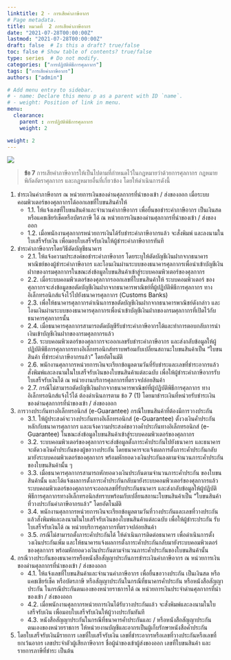```yaml
---
linktitle: 2 - การเสียค่าภาษีอากร
# Page metadata.
title: หมวดที่  2 การเสียค่าภาษีอากร
date: "2021-07-28T00:00:00Z"
lastmod: "2021-07-28T00:00:00Z"
draft: false  # Is this a draft? true/false
toc: false # Show table of contents? true/false
type: series  # Do not modify.
categories: ["การปฏิบัติพิธีการศุลกากร"]
tags: ["การเสียค่าภาษีอากร"]
authors: ["admin"]

# Add menu entry to sidebar.
# - name: Declare this menu p as a parent with ID `name`.
# - weight: Position of link in menu.
menu:
  clearance:
    parent : การปฏิบัติพิธีการศุลกากร
    weight: 2

weight: 2
---
```


![](../img/img_02.png)

> **ข้อ 7** การเสียค่าภาษีอากรให้เป็นไปตามที่กำหนดไว้ในกฎหมายว่าด้วยการศุลกากร  กฎหมายพิกัดอัตราศุลกากร  และกฎหมายอื่นที่เกี่ยวข้อง  โดยให้ดำเนินการดังนี้ 

1.	ชำระเงินค่าภาษีอากร  ณ  หน่วยการเงินของด่านศุลกากรที่นำของเข้า / ส่งของออก   เมื่อระบบคอมพิวเตอร์ของศุลกากรได้ออกเลขที่ใบขนสินค้าให้  
    + 1.1.	ให้แจ้งเลขที่ใบขนสินค้าและจำนวนค่าภาษีอากร  เพื่อยื่นขอชำระค่าภาษีอากร เป็นเงินสดหรือแคชเชียร์เช็คหรือบัตรภาษี  ได้  ณ  หน่วยการเงินของด่านศุลกากรที่นำของเข้า / ส่งของออก  
    + 1.2.	เมื่อพนักงานศุลกากรหน่วยการเงินได้รับชำระค่าภาษีอากรแล้ว  จะสั่งพิมพ์ และลงนามในใบเสร็จรับเงิน  เพื่อมอบใบเสร็จรับเงินให้ผู้ชำระค่าภาษีอากรทันที 
2.	ชำระค่าภาษีอากรโดยวิธีตัดบัญชีธนาคาร    
    + 2.1.	ให้แจ้งความประสงค์ขอชำระค่าภาษีอากร โดยระบุให้ตัดบัญชีเงินฝากจากธนาคารพาณิชย์ของผู้ชำระค่าภาษีอากร และโอนเงินผ่านระบบของธนาคารศุลกากรเพื่อนำเข้าบัญชีเงินฝากของกรมศุลกากรในขณะส่งข้อมูลใบขนสินค้าเข้าสู่ระบบคอมพิวเตอร์ของศุลกากร   
    + 2.2.	เมื่อระบบคอมพิวเตอร์ของศุลกากรออกเลขที่ใบขนสินค้าให้  ระบบคอมพิวเตอร์ ของศุลกากรจะส่งข้อมูลขอตัดบัญชีเงินฝากจากธนาคารพาณิชย์ที่ผู้ปฏิบัติพิธีการศุลกากร ทางอิเล็กทรอนิกส์แจ้งไว้ไปยังธนาคารศุลกากร  (Customs  Banks)    
    + 2.3.	เพื่อให้ธนาคารศุลกากรดำเนินการขอตัดบัญชีเงินฝากจากธนาคารพาณิชย์ดังกล่าว  และโอนเงินผ่านระบบของธนาคารศุลกากรเพื่อนำเข้าบัญชีเงินฝากของกรมศุลกากรที่เปิดไว้กับธนาคารศุลกากรนั้น    
    + 2.4.	เมื่อธนาคารศุลกากรสามารถตัดบัญชีรับชำระค่าภาษีอากรได้และทำการตอบกลับการนำเงินเข้าบัญชีเงินฝากของกรมศุลกากรแล้ว   
    + 2.5.	ระบบคอมพิวเตอร์ของศุลกากรจะออกเลขรับชำระค่าภาษีอากร  และส่งกลับข้อมูลให้ผู้ปฏิบัติพิธีการศุลกากรทางอิเล็กทรอนิกส์ทราบพร้อมกับเปลี่ยนสถานะใบขนสินค้าเป็น  “ใบขนสินค้า ที่ชำระค่าภาษีอากรแล้ว”  โดยอัตโนมัติ 
    + 2.6.	พนักงานศุลกากรหน่วยการเงินจะเรียกข้อมูลตามวันที่รับชำระและเลขที่ชำระอากรแล้วสั่งพิมพ์และลงนามในใบเสร็จรับเงินของใบขนสินค้าแต่ละฉบับ  เพื่อให้ผู้ชำระค่าภาษีอากรรับใบเสร็จรับเงินได้  ณ  หน่วยงานบริการศุลกากรที่ตรวจปล่อยสินค้า  
    + 2.7.	 กรณีไม่สามารถตัดบัญชีเงินฝากจากธนาคารพาณิชย์ที่ผู้ปฏิบัติพิธีการศุลกากร ทางอิเล็กทรอนิกส์แจ้งไว้ได้  ต้องดำเนินการตาม  ข้อ  7  (1)  โดยมาชำระเงินที่หน่วยรับชำระเงิน ของด่านศุลกากรที่นำของเข้า / ส่งของออก 
3.	การวางประกันทางอิเล็กทรอนิกส์  (e-Guarantee)  กรณีใบขนสินค้าที่ต้องมีการวางประกัน    
    + 3.1.	ให้ผู้ประสงค์จะวางประกันทางอิเล็กทรอนิกส์  (e-Guarantee)  ตั้งวงเงินค้ำประกันหลักกับธนาคารศุลกากร  และแจ้งความประสงค์ขอวางค้ำประกันทางอิเล็กทรอนิกส์  (e-Guarantee)  ในขณะส่งข้อมูลใบขนสินค้าเข้าสู่ระบบคอมพิวเตอร์ของศุลกากร  
    + 3.2.	ระบบคอมพิวเตอร์ของศุลกากรจะส่งข้อมูลตั้งภาระค้ำประกันไปยังธนาคาร   และธนาคารจะตัดวงเงินค้ำประกันของผู้ขอวางประกัน  โดยธนาคารจะแจ้งผลการตั้งภาระค้ำประกันกลับมายังระบบคอมพิวเตอร์ของศุลกากร  พร้อมหักยอดวงเงินประกันลงตามจำนวนภาระค้ำประกันของใบขนสินค้านั้น ๆ    
    + 3.3.	เมื่อธนาคารศุลกากรสามารถหักยอดวงเงินประกันตามจำนวนภาระค้ำประกัน ของใบขนสินค้านั้น  และได้แจ้งผลการตั้งภาระค้ำประกันกลับมายังระบบคอมพิวเตอร์ของศุลกากรแล้ว  ระบบคอมพิวเตอร์ของศุลกากรจะออกเลขที่รับประกันธนาคาร  และส่งกลับข้อมูลให้ผู้ปฏิบัติพิธีการศุลกากรทางอิเล็กทรอนิกส์ทราบพร้อมกับเปลี่ยนสถานะใบขนสินค้าเป็น  “ใบขนสินค้าที่วางประกันค่าภาษีอากรแล้ว”  โดยอัตโนมัติ    
    + 3.4.	พนักงานศุลกากรหน่วยการเงินจะเรียกข้อมูลตามวันที่วางประกันและเลขที่วางประกันแล้วสั่งพิมพ์และลงนามในใบเสร็จรับเงินของใบขนสินค้าแต่ละฉบับ  เพื่อให้ผู้ชำระประกัน รับใบเสร็จรับเงินได้  ณ  หน่วยบริการศุลกากรที่ตรวจปล่อยสินค้า  
    + 3.5.	กรณีไม่สามารถตั้งภาระค้ำประกันได้  ให้ดำเนินการติดต่อธนาคาร  เพื่อดำเนินการตั้งวงเงินประกันเพิ่ม  และให้ธนาคารแจ้งผลการตั้งภาระค้ำประกันกลับมายังระบบคอมพิวเตอร์ของศุลกากร  พร้อมหักยอดวงเงินประกันตามจำนวนภาระค้ำประกันของใบขนสินค้านั้น 
4.	กรณีวางประกันของธนาคารหรือหนังสือสัญญาประกันการชำระเงินค่าภาษีอากร   ณ  หน่วยการเงินของด่านศุลกากรที่นำของเข้า / ส่งของออก    
    + 4.1.	 ให้แจ้งเลขที่ใบขนสินค้าและจำนวนค่าภาษีอากร  เพื่อยื่นขอวางประกัน  เป็นเงินสด  หรือแคชเชียร์เช็ค  หรือบัตรภาษี  หรือสัญญาประกันในกรณีที่ธนาคารค้ำประกัน  หรือหนังสือสัญญาประกัน ในกรณีประกันตนเองของหน่วยราชการได้  ณ  หน่วยการเงินประจำด่านศุลกากรที่นำของเข้า / ส่งของออก  
    + 4.2.	เมื่อพนักงานศุลกากรหน่วยการเงินได้รับวางประกันแล้ว  จะสั่งพิมพ์และลงนามในใบเสร็จรับเงิน  เพื่อมอบใบเสร็จรับเงินให้ผู้วางประกันทันที 
    + 4.3.	หนังสือสัญญาประกันในกรณีที่ธนาคารค้ำประกันและ / หรือหนังสือสัญญาประกันตนเองของหน่วยราชการ  ให้หน่วยงานบัญชีและอากรเป็นผู้เก็บรักษาหนังสือค้ำประกัน 
5.	โดยใบเสร็จรับเงินมีรายการ  เลขที่ใบเสร็จรับเงิน  เลขที่ชำระอากรหรือเลขที่วางประกันหรือเลขที่ยกเว้นอากร  เลขประจำตัวผู้เสียภาษีอากร  ชื่อผู้นำของเข้าผู้ส่งของออก  เลขที่ใบขนสินค้า  และรายการภาษีที่ชำระ  เป็นต้น



